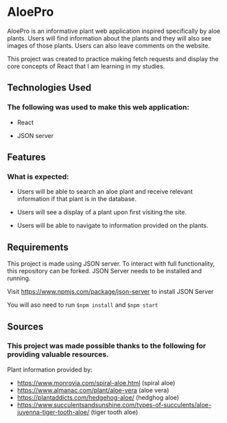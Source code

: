 # AloePro

AloePro is an informative plant web application inspired specifically by aloe plants. Users will find information about the plants and they will also see images of those plants. Users can also leave comments on the website. 

This project was created to practice making fetch requests and display the core concepts of React that I am learning in my studies. 

## Technologies Used
### The following was used to make this web application: 

- React

- JSON server


## Features
### What is expected: 

- Users will be able to search an aloe plant and receive relevant information if that plant is in the database.

- Users will see a display of a plant upon first visiting the site. 

- Users will be able to navigate to information provided on the plants. 


## Requirements

This project is made using JSON server. To interact with full functionality, this repository can be forked. JSON Server needs to be installed and running. 

Visit https://www.npmjs.com/package/json-server to install JSON Server

You will aso need to run 
```$npm install```
and 
```$npm start```

## Sources
### This project was made possible thanks to the following for providing valuable resources.

Plant information provided by: 

- https://www.monrovia.com/spiral-aloe.html (spiral aloe)
- https://www.almanac.com/plant/aloe-vera (aloe vera)
- https://plantaddicts.com/hedgehog-aloe/ (hedghog aloe) 
- https://www.succulentsandsunshine.com/types-of-succulents/aloe-juvenna-tiger-tooth-aloe/ (tiger tooth aloe)
